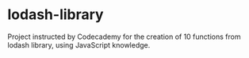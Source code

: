 # lodash-library
Project instructed by Codecademy for the creation of 10 functions from lodash library, using JavaScript knowledge.
